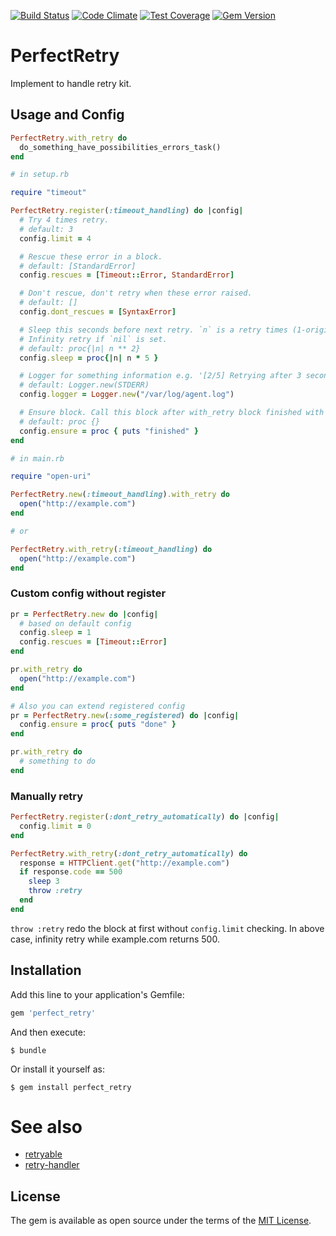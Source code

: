 [![Build Status](https://travis-ci.org/uu59/perfect_retry.svg?branch=master)](https://travis-ci.org/uu59/perfect_retry)
[![Code Climate](https://codeclimate.com/github/uu59/perfect_retry/badges/gpa.svg)](https://codeclimate.com/github/uu59/perfect_retry)
[![Test Coverage](https://codeclimate.com/github/uu59/perfect_retry/badges/coverage.svg)](https://codeclimate.com/github/uu59/perfect_retry/coverage)
[![Gem Version](https://badge.fury.io/rb/perfect_retry.svg)](https://badge.fury.io/rb/perfect_retry)

# PerfectRetry

Implement to handle retry kit.

## Usage and Config

```ruby
PerfectRetry.with_retry do
  do_something_have_possibilities_errors_task()
end
```

```ruby
# in setup.rb

require "timeout"

PerfectRetry.register(:timeout_handling) do |config|
  # Try 4 times retry.
  # default: 3
  config.limit = 4

  # Rescue these error in a block.
  # default: [StandardError]
  config.rescues = [Timeout::Error, StandardError]

  # Don't rescue, don't retry when these error raised.
  # default: []
  config.dont_rescues = [SyntaxError]

  # Sleep this seconds before next retry. `n` is a retry times (1-origin).
  # Infinity retry if `nil` is set.
  # default: proc{|n| n ** 2}
  config.sleep = proc{|n| n * 5 }

  # Logger for something information e.g. '[2/5] Retrying after 3 seconds blah blah'.
  # default: Logger.new(STDERR)
  config.logger = Logger.new("/var/log/agent.log")

  # Ensure block. Call this block after with_retry block finished with and without any errors.
  # default: proc {}
  config.ensure = proc { puts "finished" }
end

# in main.rb

require "open-uri"

PerfectRetry.new(:timeout_handling).with_retry do
  open("http://example.com")
end

# or

PerfectRetry.with_retry(:timeout_handling) do
  open("http://example.com")
end
```

### Custom config without register

```ruby
pr = PerfectRetry.new do |config|
  # based on default config
  config.sleep = 1
  config.rescues = [Timeout::Error]
end

pr.with_retry do
  open("http://example.com")
end

# Also you can extend registered config
pr = PerfectRetry.new(:some_registered) do |config|
  config.ensure = proc{ puts "done" }
end

pr.with_retry do
  # something to do
end
```


### Manually retry 

```ruby
PerfectRetry.register(:dont_retry_automatically) do |config|
  config.limit = 0
end

PerfectRetry.with_retry(:dont_retry_automatically) do
  response = HTTPClient.get("http://example.com")
  if response.code == 500
    sleep 3
    throw :retry
  end
end
```

`throw :retry` redo the block at first without `config.limit` checking. In above case, infinity retry while example.com returns 500.


## Installation

Add this line to your application's Gemfile:

```ruby
gem 'perfect_retry'
```

And then execute:

    $ bundle

Or install it yourself as:

    $ gem install perfect_retry

# See also

- [retryable](https://github.com/nfedyashev/retryable)
- [retry-handler](https://github.com/kimoto/retry-handler)

## License

The gem is available as open source under the terms of the [MIT License](http://opensource.org/licenses/MIT).

